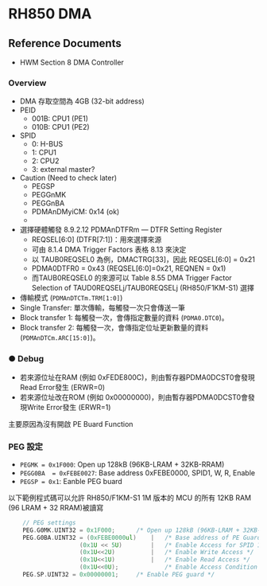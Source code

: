 RH850 DMA
==========

## Reference Documents
* HWM Section 8 DMA Controller
### Overview
* DMA 存取空間為 4GB (32-bit address)
* PEID
    - 001B: CPU1 (PE1)
    - 010B: CPU1 (PE2)
* SPID
    - 0: H-BUS
    - 1: CPU1
    - 2: CPU2
    - 3: external master?
* Caution (Need to check later)
    -  PEGSP
    -  PEGGnMK
    -  PEGGnBA
    -  PDMAnDMyiCM: 0x14 (ok)
    -  
* 選擇硬體觸發 8.9.2.12  PDMAnDTFRm — DTFR Setting Register 
    - REQSEL[6:0] (DTFR[7:1])：用來選擇來源
    - 可由 8.1.4  DMA Trigger Factors 表格 8.13 來決定
    - 以 TAUB0REQSEL0 為例，DMACTRG[33]，因此 REQSEL[6:0] = 0x21
    - PDMA0DTFR0 = 0x43 (REQSEL[6:0]=0x21, REQNEN = 0x1)
    - 而TAUB0REQSEL0 的來源可以 Table 8.55  DMA Trigger Factor Selection of TAUD0REQSELj/TAUB0REQSELj (RH850/F1KM-S1) 選擇
* 傳輸模式 (`PDMAnDTCTm.TRM[1:0]`)
* Single Transfer: 單次傳輸，每觸發一次只會傳送一筆
* Block transfer 1: 每觸發一次，會傳指定數量的資料 (`PDMA0.DTC0`)。
* Block transfer 2: 每觸發一次，會傳指定位址更新數量的資料 (`PDMAnDTCm.ARC[15:0]`)。

### ● Debug
* 若來源位址在RAM (例如 0xFEDE800C)，則由暫存器PDMA0DCST0會發現Read Error發生 (ERWR=0)
* 若來源位址改在ROM (例如 0x00000000)，則由暫存器PDMA0DCST0會發現Write Error發生 (ERWR=1)

主要原因為沒有開啟 PE Buard Function
### PEG 設定
* `PEGMK = 0x1F000`: Open up 128kB (96KB-LRAM + 32KB-RRAM)
* `PEGG0BA  = 0xFEBE0027`: Base address 0xFEBE0000, SPID1, W, R, Enable
* `PEGSP = 0x1`: Eanble PEG buard

以下範例程式碼可以允許 RH850/F1KM-S1 1M 版本的 MCU 的所有 12KB RAM (96 LRAM + 32 RRAM)被讀寫

```c
    // PEG settings
    PEG.G0MK.UINT32 = 0x1F000;      /* Open up 128kB (96KB-LRAM + 32KB-RRAM) */
    PEG.G0BA.UINT32 = (0xFEBE0000ul)    |   /* Base address of PE Guard protection Area (start of Local RAM) */
                    (0x1U << 5U)        |   /* Enable Access for SPID 1 */
                    (0x1U<<2U)          |   /* Enable Write Access */
                    (0x1U<<1U)          |   /* Enable Read Access */
                    (0x1U<<0U);             /* Enable Access Condition Settings */
    PEG.SP.UINT32 = 0x00000001;     /* Enable PEG guard */
```


